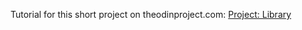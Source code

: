 Tutorial for this short project on theodinproject.com: [Project: Library](https://www.theodinproject.com/lessons/node-path-javascript-library)
